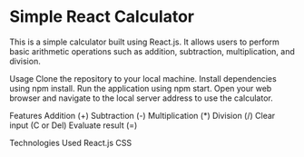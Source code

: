 # Simple React Calculator
This is a simple calculator built using React.js. It allows users to perform basic arithmetic operations such as addition, subtraction, multiplication, and division.

Usage
Clone the repository to your local machine.
Install dependencies using npm install.
Run the application using npm start.
Open your web browser and navigate to the local server address to use the calculator.

Features
Addition (+)
Subtraction (-)
Multiplication (*)
Division (/)
Clear input (C or Del)
Evaluate result (=)

Technologies Used
React.js
CSS
